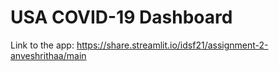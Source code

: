 # USA COVID-19 Dashboard
Link to the app: https://share.streamlit.io/idsf21/assignment-2-anveshrithaa/main
